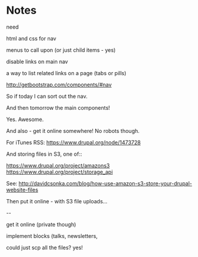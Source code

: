 # Notes

need

html and css for nav

menus to call upon (or just child items - yes)

disable links on main nav

a way to list related links on a page (tabs or pills)

http://getbootstrap.com/components/#nav

So if today I can sort out the nav.

And then tomorrow the main components!

Yes. Awesome.



And also - get it online somewhere! No robots though.



For iTunes RSS:
https://www.drupal.org/node/1473728

And storing files in S3, one of::

https://www.drupal.org/project/amazons3
https://www.drupal.org/project/storage_api

See:
http://davidcsonka.com/blog/how-use-amazon-s3-store-your-drupal-website-files


Then put it online - with S3 file uploads...



--

get it online (private though)

implement blocks (talks, newsletters,



could just scp all the files? yes!
